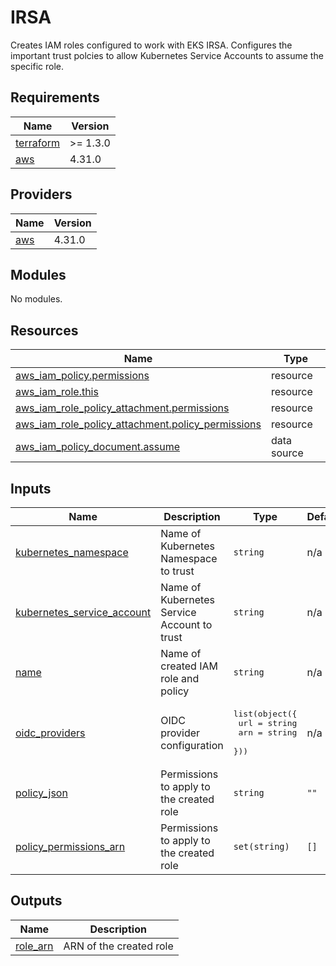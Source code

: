 # IRSA

Creates IAM roles configured to work with EKS IRSA.
Configures the important trust polcies to allow Kubernetes Service Accounts
to assume the specific role.

## Requirements

| Name | Version |
|------|---------|
| <a name="requirement_terraform"></a> [terraform](#requirement\_terraform) | >= 1.3.0 |
| <a name="requirement_aws"></a> [aws](#requirement\_aws) | 4.31.0 |

## Providers

| Name | Version |
|------|---------|
| <a name="provider_aws"></a> [aws](#provider\_aws) | 4.31.0 |

## Modules

No modules.

## Resources

| Name | Type |
|------|------|
| [aws_iam_policy.permissions](https://registry.terraform.io/providers/hashicorp/aws/4.31.0/docs/resources/iam_policy) | resource |
| [aws_iam_role.this](https://registry.terraform.io/providers/hashicorp/aws/4.31.0/docs/resources/iam_role) | resource |
| [aws_iam_role_policy_attachment.permissions](https://registry.terraform.io/providers/hashicorp/aws/4.31.0/docs/resources/iam_role_policy_attachment) | resource |
| [aws_iam_role_policy_attachment.policy_permissions](https://registry.terraform.io/providers/hashicorp/aws/4.31.0/docs/resources/iam_role_policy_attachment) | resource |
| [aws_iam_policy_document.assume](https://registry.terraform.io/providers/hashicorp/aws/4.31.0/docs/data-sources/iam_policy_document) | data source |

## Inputs

| Name | Description | Type | Default | Required |
|------|-------------|------|---------|:--------:|
| <a name="input_kubernetes_namespace"></a> [kubernetes\_namespace](#input\_kubernetes\_namespace) | Name of Kubernetes Namespace to trust | `string` | n/a | yes |
| <a name="input_kubernetes_service_account"></a> [kubernetes\_service\_account](#input\_kubernetes\_service\_account) | Name of Kubernetes Service Account to trust | `string` | n/a | yes |
| <a name="input_name"></a> [name](#input\_name) | Name of created IAM role and policy | `string` | n/a | yes |
| <a name="input_oidc_providers"></a> [oidc\_providers](#input\_oidc\_providers) | OIDC provider configuration | <pre>list(object({<br>    url = string<br>    arn = string<br>  }))</pre> | n/a | yes |
| <a name="input_policy_json"></a> [policy\_json](#input\_policy\_json) | Permissions to apply to the created role | `string` | `""` | no |
| <a name="input_policy_permissions_arn"></a> [policy\_permissions\_arn](#input\_policy\_permissions\_arn) | Permissions to apply to the created role | `set(string)` | `[]` | no |

## Outputs

| Name | Description |
|------|-------------|
| <a name="output_role_arn"></a> [role\_arn](#output\_role\_arn) | ARN of the created role |
